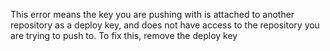 This error means the key you are pushing with is attached to another repository as a deploy key, and does not have access to the repository you are trying to push to.
To fix this, remove the deploy key

